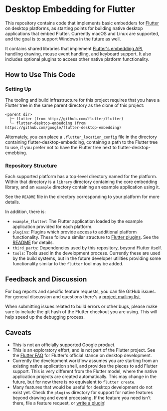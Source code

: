 # Desktop Embedding for Flutter

This repository contains code that implements basic embedders for
[Flutter](https://github.com/flutter/flutter) on desktop platforms, as starting
points for building native desktop applications that embed Flutter.
Currently macOS and Linux are supported, and the goal is to support Windows
in the future as well.

It contains shared libraries that implement [Flutter's embedding
API](https://github.com/flutter/engine/wiki/Custom-Flutter-Engine-Embedders),
handling drawing, mouse event handling, and keyboard support. It also
includes optional plugins to access other native platform functionality.

## How to Use This Code

### Setting Up

The tooling and build infrastructure for this project requires that you have
a Flutter tree in the same parent directory as the clone of this project:

```
<parent dir>
  ├─ flutter (from http://github.com/flutter/flutter)
  └─ flutter-desktop-embedding (from https://github.com/google/flutter-desktop-embedding)
```

Alternately, you can place a `.flutter_location_config` file in the directory
containing flutter-desktop-embedding, containng a path to the Flutter tree to
use, if you prefer not to have the Flutter tree next to
flutter-desktop-emebbing.

### Repository Structure

Each supported platform has a top-level directory named for the platform.
Within that directory is a `library` directory containing the core embedding
library, and an `example` directory containing an example application using it.

See the `README` file in the directory corresponding to your platform for more
details.

In addition, there is:
* `example_flutter`: The Flutter application loaded by the example application
  provided for each platform.
* `plugins`: Plugins which provide access to additional platform functionality.
  These follow a similar structure to [Flutter
  plugins](https://flutter.io/developing-packages/). See the
  [README](plugins/README.md) for details.
* `third_party`: Dependencies used by this repository, beyond Flutter itself.
* `tools`: Tools used in the development process. Currently these are used
  by the build systems, but in the future developer utilities providing
  some functionality similar to the `flutter` tool may be added.

## Feedback and Discussion

For bug reports and specific feature requests, you can file GitHub issues. For
general discussion and questions there's a [project mailing
list](https://groups.google.com/forum/#!forum/flutter-desktop-embedding-dev).

When submitting issues related to build errors or other bugs, please make sure
to include the git hash of the Flutter checkout you are using. This will help
speed up the debugging process.

## Caveats

* This is not an officially supported Google product.
* This is an exploratory effort, and is not part of the Flutter project. See the
  [Flutter FAQ](https://flutter.io/faq/#can-i-use-flutter-to-build-desktop-apps)
  for Flutter's official stance on desktop development.
* Currently the development workflow assumes you are starting from an existing
  native application shell, and provides the pieces to add Flutter support. This
  is very different from the Flutter model, where the native application
  projects are created automatically. This may change in the future, but for now
  there is no equivalent to `flutter create`.
* Many features that would be useful for desktop development do not exist yet.
  Check the `plugins` directory for support for native features beyond drawing
  and event processing. If the feature you need isn't there, file a feature
  request, or [write a plugin](plugins/README.md#writing-your-own-plugins)!
